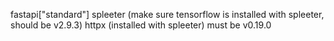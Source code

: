 fastapi["standard"]
spleeter (make sure tensorflow is installed with spleeter, should be v2.9.3)
httpx (installed with spleeter) must be v0.19.0